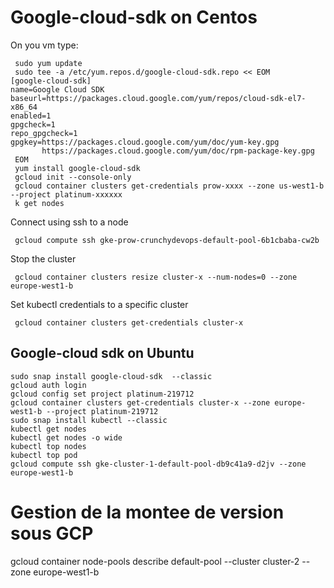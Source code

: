 # Google-cloud-sdk on Centos
On you vm type: 
```shell script
 sudo yum update
 sudo tee -a /etc/yum.repos.d/google-cloud-sdk.repo << EOM
[google-cloud-sdk]
name=Google Cloud SDK
baseurl=https://packages.cloud.google.com/yum/repos/cloud-sdk-el7-x86_64
enabled=1
gpgcheck=1
repo_gpgcheck=1
gpgkey=https://packages.cloud.google.com/yum/doc/yum-key.gpg
       https://packages.cloud.google.com/yum/doc/rpm-package-key.gpg
 EOM
 yum install google-cloud-sdk
 gcloud init --console-only
 gcloud container clusters get-credentials prow-xxxx --zone us-west1-b --project platinum-xxxxxx
 k get nodes
```

Connect using ssh to a node
```shell script
 gcloud compute ssh gke-prow-crunchydevops-default-pool-6b1cbaba-cw2b
```

Stop the cluster 
```shell script
 gcloud container clusters resize cluster-x --num-nodes=0 --zone europe-west1-b
```

Set kubectl credentials to a specific cluster
```shell script
 gcloud container clusters get-credentials cluster-x
```

## Google-cloud sdk on Ubuntu
```shell
sudo snap install google-cloud-sdk  --classic
gcloud auth login
gcloud config set project platinum-219712
gcloud container clusters get-credentials cluster-x --zone europe-west1-b --project platinum-219712
sudo snap install kubectl --classic
kubectl get nodes
kubectl get nodes -o wide
kubectl top nodes
kubectl top pod
gcloud compute ssh gke-cluster-1-default-pool-db9c41a9-d2jv --zone europe-west1-b
```

# Gestion de la montee de version sous GCP 
gcloud container node-pools describe default-pool --cluster cluster-2 --zone europe-west1-b
